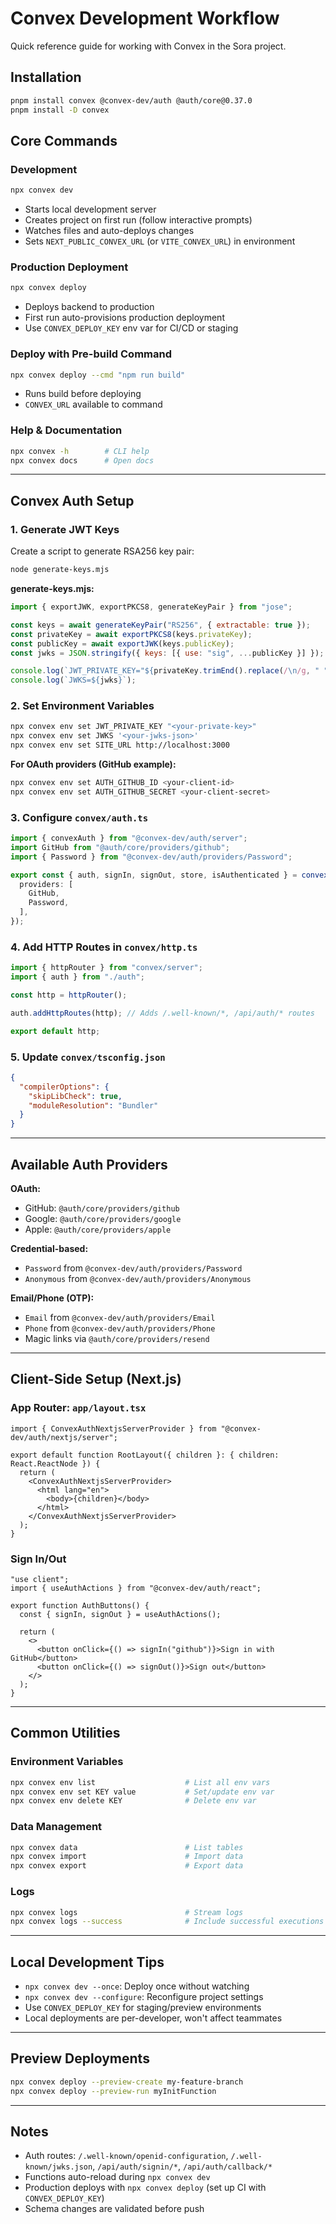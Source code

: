 # Convex Development Workflow

Quick reference guide for working with Convex in the Sora project.

## Installation

```bash
pnpm install convex @convex-dev/auth @auth/core@0.37.0
pnpm install -D convex
```

## Core Commands

### Development
```bash
npx convex dev
```
- Starts local development server
- Creates project on first run (follow interactive prompts)
- Watches files and auto-deploys changes
- Sets `NEXT_PUBLIC_CONVEX_URL` (or `VITE_CONVEX_URL`) in environment

### Production Deployment
```bash
npx convex deploy
```
- Deploys backend to production
- First run auto-provisions production deployment
- Use `CONVEX_DEPLOY_KEY` env var for CI/CD or staging

### Deploy with Pre-build Command
```bash
npx convex deploy --cmd "npm run build"
```
- Runs build before deploying
- `CONVEX_URL` available to command

### Help & Documentation
```bash
npx convex -h        # CLI help
npx convex docs      # Open docs
```

---

## Convex Auth Setup

### 1. Generate JWT Keys

Create a script to generate RSA256 key pair:

```bash
node generate-keys.mjs
```

**generate-keys.mjs:**
```js
import { exportJWK, exportPKCS8, generateKeyPair } from "jose";

const keys = await generateKeyPair("RS256", { extractable: true });
const privateKey = await exportPKCS8(keys.privateKey);
const publicKey = await exportJWK(keys.publicKey);
const jwks = JSON.stringify({ keys: [{ use: "sig", ...publicKey }] });

console.log(`JWT_PRIVATE_KEY="${privateKey.trimEnd().replace(/\n/g, " ")}"`);
console.log(`JWKS=${jwks}`);
```

### 2. Set Environment Variables

```bash
npx convex env set JWT_PRIVATE_KEY "<your-private-key>"
npx convex env set JWKS '<your-jwks-json>'
npx convex env set SITE_URL http://localhost:3000
```

**For OAuth providers (GitHub example):**
```bash
npx convex env set AUTH_GITHUB_ID <your-client-id>
npx convex env set AUTH_GITHUB_SECRET <your-client-secret>
```

### 3. Configure `convex/auth.ts`

```typescript
import { convexAuth } from "@convex-dev/auth/server";
import GitHub from "@auth/core/providers/github";
import { Password } from "@convex-dev/auth/providers/Password";

export const { auth, signIn, signOut, store, isAuthenticated } = convexAuth({
  providers: [
    GitHub,
    Password,
  ],
});
```

### 4. Add HTTP Routes in `convex/http.ts`

```typescript
import { httpRouter } from "convex/server";
import { auth } from "./auth";

const http = httpRouter();

auth.addHttpRoutes(http); // Adds /.well-known/*, /api/auth/* routes

export default http;
```

### 5. Update `convex/tsconfig.json`

```json
{
  "compilerOptions": {
    "skipLibCheck": true,
    "moduleResolution": "Bundler"
  }
}
```

---

## Available Auth Providers

**OAuth:**
- GitHub: `@auth/core/providers/github`
- Google: `@auth/core/providers/google`
- Apple: `@auth/core/providers/apple`

**Credential-based:**
- `Password` from `@convex-dev/auth/providers/Password`
- `Anonymous` from `@convex-dev/auth/providers/Anonymous`

**Email/Phone (OTP):**
- `Email` from `@convex-dev/auth/providers/Email`
- `Phone` from `@convex-dev/auth/providers/Phone`
- Magic links via `@auth/core/providers/resend`

---

## Client-Side Setup (Next.js)

### App Router: `app/layout.tsx`

```tsx
import { ConvexAuthNextjsServerProvider } from "@convex-dev/auth/nextjs/server";

export default function RootLayout({ children }: { children: React.ReactNode }) {
  return (
    <ConvexAuthNextjsServerProvider>
      <html lang="en">
        <body>{children}</body>
      </html>
    </ConvexAuthNextjsServerProvider>
  );
}
```

### Sign In/Out

```tsx
"use client";
import { useAuthActions } from "@convex-dev/auth/react";

export function AuthButtons() {
  const { signIn, signOut } = useAuthActions();

  return (
    <>
      <button onClick={() => signIn("github")}>Sign in with GitHub</button>
      <button onClick={() => signOut()}>Sign out</button>
    </>
  );
}
```

---

## Common Utilities

### Environment Variables
```bash
npx convex env list                    # List all env vars
npx convex env set KEY value           # Set/update env var
npx convex env delete KEY              # Delete env var
```

### Data Management
```bash
npx convex data                        # List tables
npx convex import                      # Import data
npx convex export                      # Export data
```

### Logs
```bash
npx convex logs                        # Stream logs
npx convex logs --success              # Include successful executions
```

---

## Local Development Tips

- `npx convex dev --once`: Deploy once without watching
- `npx convex dev --configure`: Reconfigure project settings
- Use `CONVEX_DEPLOY_KEY` for staging/preview environments
- Local deployments are per-developer, won't affect teammates

---

## Preview Deployments

```bash
npx convex deploy --preview-create my-feature-branch
npx convex deploy --preview-run myInitFunction
```

---

## Notes

- Auth routes: `/.well-known/openid-configuration`, `/.well-known/jwks.json`, `/api/auth/signin/*`, `/api/auth/callback/*`
- Functions auto-reload during `npx convex dev`
- Production deploys with `npx convex deploy` (set up CI with `CONVEX_DEPLOY_KEY`)
- Schema changes are validated before push
